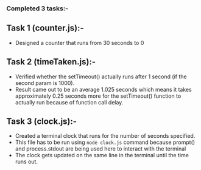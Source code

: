 ### Completed 3 tasks:-

## Task 1 (counter.js):- 
  - Designed a counter that runs from 30 seconds to 0
## Task 2 (timeTaken.js):-
  - Verified whether the setTimeout() actually runs after 1 second (if the second param is 1000).
  - Result came out to be an average 1.025 seconds which means it takes approximately 0.25 seconds more for the setTimeout() function to actually run because of function call delay.
## Task 3 (clock.js):-
  - Created a terminal clock that runs for the number of seconds specified.
  - This file has to be run using ```node clock.js``` command because prompt() and process.stdout are being used here to interact with the terminal
  - The clock gets updated on the same line in the terminal until the time runs out.

